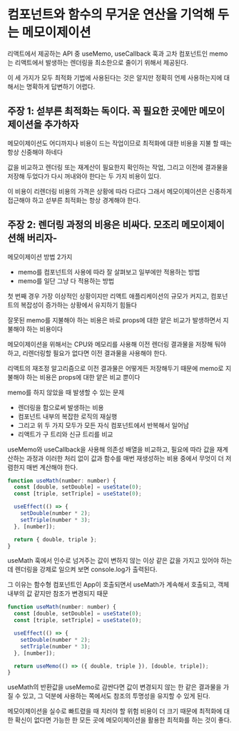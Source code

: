 # 컴포넌트와 함수의 무거운 연산을 기억해 두는 메모이제이션

리액트에서 제공하는 API 중 useMemo, useCallback 훅과 고차 컴포넌트인 memo는 리액트에서 발생하는 렌더링을 최소한으로 줄이기 위해서 제공된다.

이 세 가지가 모두 최적화 기법에 사용된다는 것은 알지만 정확히 언제 사용하는지에 대해서는 명확하게 답변하기 어렵다.

## 주장 1: 섣부른 최적화는 독이다. 꼭 필요한 곳에만 메모이제이션을 추가하자

메모이제이션도 어디까지나 비용이 드는 작업이므로 최적화에 대한 비용을 지불 할 때는 항상 신중해야 하네다

값을 비교하고 렌더링 또는 재계산이 필요한지 확인하는 작업, 그리고 이전에 결과물을 저장해 두었다가 다시 꺼내와야 한다는 두 가지 비용이 있다.

이 비용이 리렌더링 비용의 가격은 상황에 따라 다르다 그래서 메모이제이션은 신중하게 접근해야 하고 섣부른 최적화는 항상 경계해야 한다.

## 주장 2: 렌더링 과정의 비용은 비싸다. 모조리 메모이제이션해 버리자-

메모이제이션 방법 2가지

- memo를 컴포넌트의 사용에 따라 잘 살펴보고 일부에만 적용하는 방법
- memo를 일단 그냥 다 적용하는 방법

첫 번째 경우 가장 이상적인 상황이지만 리액트 애플리케이션의 규모가 커지고, 컴포넌트의 복잡성이 증가하는 상황에서 유지하기 힘들다

잘못된 memo를 지불해야 하는 비용은 바로 props에 대한 얕은 비교가 발생하면서 지불해야 하는 비용이다

메모이제이션을 위해서는 CPU와 메모리를 사용해 이전 렌더링 결과물을 저장해 둬야 하고, 리렌더링할 필요가 없다면 이전 결과물을 사용해야 한다.

리액트의 재조정 알고리즘으로 이전 결과물은 어떻게든 저장해두기 때문에 memo로 지불해야 하는 비용은 props에 대한 얕은 비교 뿐이다

memo를 하지 않았을 때 발생할 수 있는 문제

- 렌더링을 함으로써 발생하는 비용
- 컴포넌트 내부의 복잡한 로직의 재실행
- 그리고 위 두 가지 모두가 모든 자식 컴포넌트에서 반복해서 일어남
- 리액트가 구 트리와 신규 트리를 비교

useMemo와 useCallback을 사용해 의존성 배열을 비교하고, 필요에 따라 값을 재계산하는 과정과 이러한 처리 없이 값과 함수를 매번 재생성하는 비용 중에서 무엇이 더 저렴한지 매번 계산해야 한다.

```jsx
function useMath(number: number) {
  const [double, setDouble] = useState(0);
  const [triple, setTriple] = useState(0);

  useEffect(() => {
    setDouble(number * 2);
    setTriple(number * 3);
  }, [number]);

  return { double, triple };
}
```

useMath 훅에서 인수로 넘겨주는 값이 변하지 않는 이상 같은 값을 가지고 있어야 하는데 렌더링을 강제로 일으켜 보면 console.log가 출력된다.

그 이유는 함수형 컴포넌트인 App이 호출되면서 useMath가 계속해서 호출되고, 객체 내부의 값 같지만 참조가 변경되지 때문

```jsx
function useMath(number: number) {
  const [double, setDouble] = useState(0);
  const [triple, setTriple] = useState(0);

  useEffect(() => {
    setDouble(number * 2);
    setTriple(number * 3);
  }, [number]);

  return useMemo(() => ({ double, triple }), [double, triple]);
}
```

useMath의 반환값을 useMemo로 감싼다면 값이 변경되지 않는 한 같은 결과물을 가질 수 있고, 그 덕분에 사용하는 쪽에서도 참조의 투명성을 유지할 수 있게 된다.

메모이제이션을 실수로 빠트렸을 때 치러야 할 위험 비용이 더 크기 때문에 최적화에 대한 확신이 없다면 가능한 한 모든 곳에 메모이제이션을 활용한 최적화를 하는 것이 좋다.

